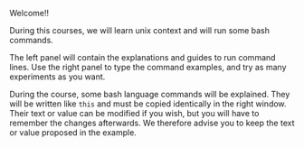 
Welcome!!

During this courses, we will learn unix context and will run some bash commands.

The left panel will contain the explanations and guides to run command lines. Use the right panel to type the command examples, and try as many experiments as you want.

During the course, some bash language commands will be explained. They will be written like `this` and must be copied identically in the right window. Their text or value can be modified if you wish, but you will have to remember the changes afterwards. We therefore advise you to keep the text or value proposed in the example.

